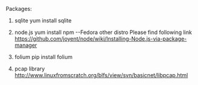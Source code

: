 Packages:
1. sqlite
   yum install sqlite

2. node.js
   yum install npm                --Fedora
   other distro Please find following link
   https://github.com/joyent/node/wiki/Installing-Node.js-via-package-manager

3. folium
   pip install folium
 
4. pcap library
   http://www.linuxfromscratch.org/blfs/view/svn/basicnet/libpcap.html


